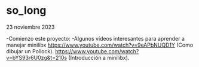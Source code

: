 # so_long

23 noviembre 2023

-Comienzo este proyecto:
-Algunos vídeos interesantes para aprender a manejar minilibx
	https://www.youtube.com/watch?v=9eAPbNUQD1Y (Como dibujar un Pollock).
	https://www.youtube.com/watch?v=bYS93r6U0zg&t=210s (Introducción a minilibx).
